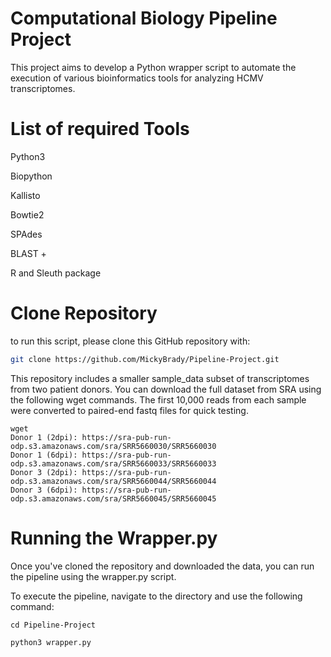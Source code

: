 # Computational Biology Pipeline Project

This project aims to develop a Python wrapper script to automate the execution of various bioinformatics tools for analyzing HCMV transcriptomes.

# List of required Tools 
Python3 

Biopython

Kallisto

Bowtie2

SPAdes

BLAST + 

R and Sleuth package

# Clone Repository 

to run this script, please clone this GitHub repository with: 

```bash
git clone https://github.com/MickyBrady/Pipeline-Project.git
```

This repository includes a smaller sample_data subset of transcriptomes from two patient donors.
You can download the full dataset from SRA using the following wget commands. 
The first 10,000 reads from each sample were converted to paired-end fastq files for quick testing.
```
wget
Donor 1 (2dpi): https://sra-pub-run-odp.s3.amazonaws.com/sra/SRR5660030/SRR5660030
Donor 1 (6dpi): https://sra-pub-run-odp.s3.amazonaws.com/sra/SRR5660033/SRR5660033
Donor 3 (2dpi): https://sra-pub-run-odp.s3.amazonaws.com/sra/SRR5660044/SRR5660044
Donor 3 (6dpi): https://sra-pub-run-odp.s3.amazonaws.com/sra/SRR5660045/SRR5660045
```
# Running the Wrapper.py 

Once you've cloned the repository and downloaded the data, 
you can run the pipeline using the wrapper.py script.

To execute the pipeline, navigate to the directory and use the following command:

 ```bashh
cd Pipeline-Project
```

```bashh
python3 wrapper.py
```






